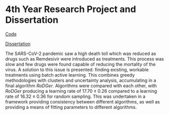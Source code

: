 # 4th Year Research Project and Dissertation

[Code](./purePython)

[Dissertation](./finalWriteup/out/thesis.pdf)

The SARS-CoV-2 pandemic saw a high death toll which was reduced as drugs such as Remdesivir were introduced as treatments. This process was slow and few drugs were found capable of reducing the mortality of the virus. A solution to this issue is presented: finding existing, workable treatments using batch active learning. This combines greedy methodologies with clusters and uncertainty analysis, accumulating in a final algorithm *RoDGer*. Algorithms were compared with each other, with *RoDGer* producing a learning rate of $17.70\pm{}0.26$ compared to a learning rate of $16.32\pm{}0.36$ for random sampling. This was undertaken in a framework providing consistency between different algorithms, as well as providing a means of fitting parameters to different algorithms.
